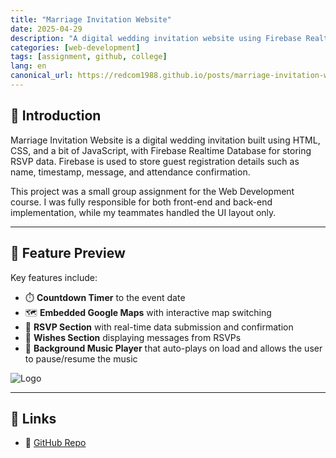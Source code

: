 ```yaml
---
title: "Marriage Invitation Website"
date: 2025-04-29
description: "A digital wedding invitation website using Firebase Realtime Database."
categories: [web-development]
tags: [assignment, github, college]
lang: en
canonical_url: https://redcom1988.github.io/posts/marriage-invitation-website-en/
---
```


## 🚀 Introduction

Marriage Invitation Website is a digital wedding invitation built using HTML, CSS, and a bit of JavaScript, with Firebase Realtime Database for storing RSVP data. Firebase is used to store guest registration details such as name, timestamp, message, and attendance confirmation.

This project was a small group assignment for the Web Development course. I was fully responsible for both front-end and back-end implementation, while my teammates handled the UI layout only.

---

## 📸 Feature Preview

Key features include:

- ⏱️ **Countdown Timer** to the event date
- 🗺️ **Embedded Google Maps** with interactive map switching
- 📝 **RSVP Section** with real-time data submission and confirmation
- 💌 **Wishes Section** displaying messages from RSVPs
- 🎵 **Background Music Player** that auto-plays on load and allows the user to pause/resume the music

<div>
  <img src="/assets/img/marriageinvite/full-web.png" alt="Logo" />
</div>

---

## 📎 Links
- 🔗 [GitHub Repo](https://github.com/Redcom1988/marriage-invitation-website)